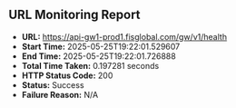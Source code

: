 ## URL Monitoring Report

- **URL:** https://api-gw1-prod1.fisglobal.com/gw/v1/health
- **Start Time:** 2025-05-25T19:22:01.529607
- **End Time:** 2025-05-25T19:22:01.726888
- **Total Time Taken:** 0.197281 seconds
- **HTTP Status Code:** 200
- **Status:** Success
- **Failure Reason:** N/A
